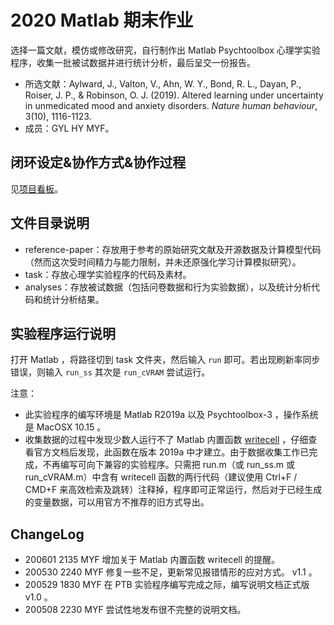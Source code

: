 # 2020 Matlab 期末作业

选择一篇文献，模仿或修改研究，自行制作出 Matlab Psychtoolbox 心理学实验程序，收集一批被试数据并进行统计分析，最后呈交一份报告。

* 所选文献：Aylward, J., Valton, V., Ahn, W. Y., Bond, R. L., Dayan, P., Roiser, J. P., & Robinson, O. J. (2019). Altered learning under uncertainty in unmedicated mood and anxiety disorders. *Nature human behaviour*, 3(10), 1116-1123.
* 成员：GYL HY MYF。

## 闭环设定&协作方式&协作过程

见[项目看板](https://github.com/MYF2000/matlab-final-homework/projects/2)。

## 文件目录说明

* reference-paper：存放用于参考的原始研究文献及开源数据及计算模型代码（然而这次受时间精力与能力限制，并未还原强化学习计算模拟研究）。
* task：存放心理学实验程序的代码及素材。
* analyses：存放被试数据（包括问卷数据和行为实验数据），以及统计分析代码和统计分析结果。

## 实验程序运行说明

打开 Matlab ，将路径切到 task 文件夹，然后输入 `run` 即可。若出现刷新率同步错误，则输入 `run_ss` 其次是 `run_cVRAM` 尝试运行。

注意：

* 此实验程序的编写环境是 Matlab R2019a 以及 Psychtoolbox-3 ，操作系统是 MacOSX 10.15 。
* 收集数据的过程中发现少数人运行不了 Matlab 内置函数 [writecell](https://ww2.mathworks.cn/help/matlab/ref/writecell.html) ，仔细查看官方文档后发现，此函数在版本 2019a 中才建立。由于数据收集工作已完成，不再编写可向下兼容的实验程序。只需把 run.m（或 run_ss.m 或 run_cVRAM.m）中含有 writecell 函数的两行代码（建议使用 Ctrl+F / CMD+F 来高效检索及跳转）注释掉，程序即可正常运行，然后对于已经生成的变量数据，可以用官方不推荐的旧方式导出。

## ChangeLog

* 200601 2135 MYF 增加关于 Matlab 内置函数 writecell 的提醒。
* 200530 2240 MYF 修复一些不足，更新常见报错情形的应对方式。 v1.1 。
* 200529 1830 MYF 在 PTB 实验程序编写完成之际，编写说明文档正式版 v1.0 。
* 200508 2230 MYF 尝试性地发布很不完整的说明文档。
